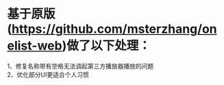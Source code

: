 # 基于原版(https://github.com/msterzhang/onelist-web)做了以下处理：
1、修复名称带有空格无法调起第三方播放器播放的问题   
2、优化部分UI更适合个人习惯